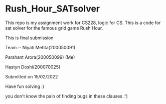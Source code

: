 # Rush_Hour_SATsolver
This repo is my assignment work for CS228, logic for CS. This is a code for sat solver for the famous grid game Rush Hour.

This is final submission

Team :-
Niyati Mehta(200050091)

Parshant Arora(200050099) (Me)

Hastyn Doshi(200070025)

Submitted on 15/02/2022

Have fun solving :)

you don't know the pain of finding bugs in these clauses :')
